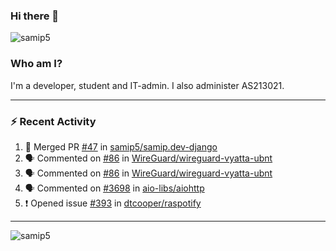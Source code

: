 ### Hi there 👋

<img src="https://komarev.com/ghpvc/?username=samip5&style=flat-square" alt="samip5" />

### Who am I?
I'm a developer, student and IT-admin. I also administer AS213021.

---
### :zap: Recent Activity
<!--START_SECTION:activity-->
1. 🎉 Merged PR [#47](https://github.com/samip5/samip.dev-django/pull/47) in [samip5/samip.dev-django](https://github.com/samip5/samip.dev-django)
2. 🗣 Commented on [#86](https://github.com/WireGuard/wireguard-vyatta-ubnt/issues/86) in [WireGuard/wireguard-vyatta-ubnt](https://github.com/WireGuard/wireguard-vyatta-ubnt)
3. 🗣 Commented on [#86](https://github.com/WireGuard/wireguard-vyatta-ubnt/issues/86) in [WireGuard/wireguard-vyatta-ubnt](https://github.com/WireGuard/wireguard-vyatta-ubnt)
4. 🗣 Commented on [#3698](https://github.com/aio-libs/aiohttp/issues/3698) in [aio-libs/aiohttp](https://github.com/aio-libs/aiohttp)
5. ❗️ Opened issue [#393](https://github.com/dtcooper/raspotify/issues/393) in [dtcooper/raspotify](https://github.com/dtcooper/raspotify)
<!--END_SECTION:activity-->
---

<img align="center" src="https://github-readme-stats.vercel.app/api?username=samip5&show_icons=true" alt="samip5" />
